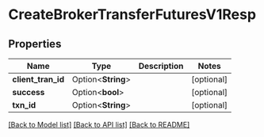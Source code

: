 # CreateBrokerTransferFuturesV1Resp

## Properties

Name | Type | Description | Notes
------------ | ------------- | ------------- | -------------
**client_tran_id** | Option<**String**> |  | [optional]
**success** | Option<**bool**> |  | [optional]
**txn_id** | Option<**String**> |  | [optional]

[[Back to Model list]](../README.md#documentation-for-models) [[Back to API list]](../README.md#documentation-for-api-endpoints) [[Back to README]](../README.md)


